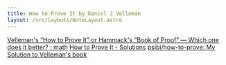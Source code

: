 ```yaml
---
title: How to Prove It by Daniel J Velleman
layout: /src/layouts/NoteLayout.astro
---
```


[Velleman's “How to Prove It” or Hammack's “Book of Proof” — Which one does it better? : math](https://www.reddit.com/r/math/comments/c3gdeq/vellemans_how_to_prove_it_or_hammacks_book_of/)
[How to Prove It - Solutions](https://www.inchmeal.io/htpi/ch-1/sec-1.3.html)
[psibi/how-to-prove: My Solution to Velleman's book](https://github.com/psibi/how-to-prove)